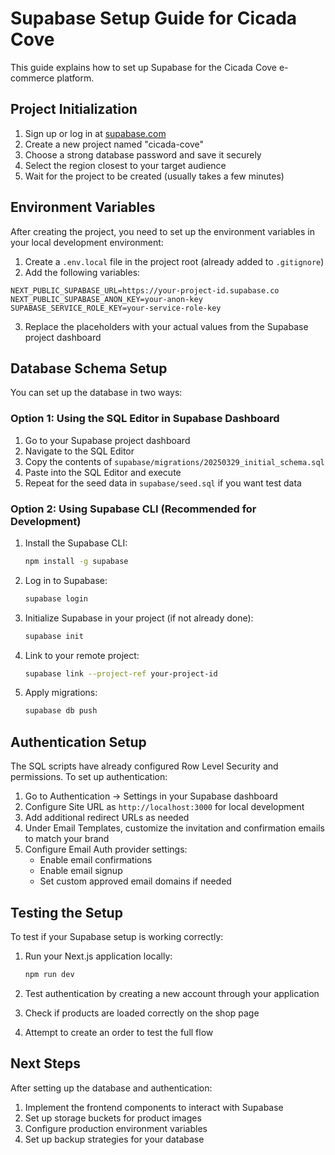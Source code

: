 # Supabase Setup Guide for Cicada Cove

This guide explains how to set up Supabase for the Cicada Cove e-commerce platform.

## Project Initialization

1. Sign up or log in at [supabase.com](https://supabase.com)
2. Create a new project named "cicada-cove"
3. Choose a strong database password and save it securely
4. Select the region closest to your target audience
5. Wait for the project to be created (usually takes a few minutes)

## Environment Variables

After creating the project, you need to set up the environment variables in your local development environment:

1. Create a `.env.local` file in the project root (already added to `.gitignore`)
2. Add the following variables:

```
NEXT_PUBLIC_SUPABASE_URL=https://your-project-id.supabase.co
NEXT_PUBLIC_SUPABASE_ANON_KEY=your-anon-key
SUPABASE_SERVICE_ROLE_KEY=your-service-role-key
```

3. Replace the placeholders with your actual values from the Supabase project dashboard

## Database Schema Setup

You can set up the database in two ways:

### Option 1: Using the SQL Editor in Supabase Dashboard

1. Go to your Supabase project dashboard
2. Navigate to the SQL Editor
3. Copy the contents of `supabase/migrations/20250329_initial_schema.sql`
4. Paste into the SQL Editor and execute
5. Repeat for the seed data in `supabase/seed.sql` if you want test data

### Option 2: Using Supabase CLI (Recommended for Development)

1. Install the Supabase CLI:
   ```bash
   npm install -g supabase
   ```

2. Log in to Supabase:
   ```bash
   supabase login
   ```

3. Initialize Supabase in your project (if not already done):
   ```bash
   supabase init
   ```

4. Link to your remote project:
   ```bash
   supabase link --project-ref your-project-id
   ```

5. Apply migrations:
   ```bash
   supabase db push
   ```

## Authentication Setup

The SQL scripts have already configured Row Level Security and permissions. To set up authentication:

1. Go to Authentication → Settings in your Supabase dashboard
2. Configure Site URL as `http://localhost:3000` for local development
3. Add additional redirect URLs as needed
4. Under Email Templates, customize the invitation and confirmation emails to match your brand
5. Configure Email Auth provider settings:
   - Enable email confirmations
   - Enable email signup
   - Set custom approved email domains if needed

## Testing the Setup

To test if your Supabase setup is working correctly:

1. Run your Next.js application locally:
   ```bash
   npm run dev
   ```

2. Test authentication by creating a new account through your application
3. Check if products are loaded correctly on the shop page
4. Attempt to create an order to test the full flow

## Next Steps

After setting up the database and authentication:

1. Implement the frontend components to interact with Supabase
2. Set up storage buckets for product images
3. Configure production environment variables
4. Set up backup strategies for your database